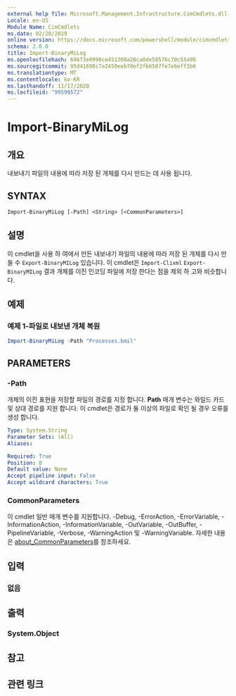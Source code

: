 ```yaml
---
external help file: Microsoft.Management.Infrastructure.CimCmdlets.dll-Help.xml
Locale: en-US
Module Name: CimCmdlets
ms.date: 02/20/2019
online version: https://docs.microsoft.com/powershell/module/cimcmdlets/import-binarymilog?WT.mc_id=ps-gethelp
schema: 2.0.0
title: Import-BinaryMiLog
ms.openlocfilehash: 646f3e0990ce451300a28ca0de58576c70c55a9b
ms.sourcegitcommit: 95d41698c7a2450eeb70ef2fb6507fe7e6eff3b6
ms.translationtype: MT
ms.contentlocale: ko-KR
ms.lasthandoff: 11/17/2020
ms.locfileid: "99599572"
---
```

# Import-BinaryMiLog

## 개요
내보내기 파일의 내용에 따라 저장 된 개체를 다시 만드는 데 사용 됩니다.

## SYNTAX

```
Import-BinaryMiLog [-Path] <String> [<CommonParameters>]
```

## 설명

이 cmdlet을 사용 하 여에서 만든 내보내기 파일의 내용에 따라 저장 된 개체를 다시 만들 수 `Export-BinaryMILog` 있습니다. 이 cmdlet은 `Import-Clixml` `Export-BinaryMILog` 결과 개체를 이진 인코딩 파일에 저장 한다는 점을 제외 하 고와 비슷합니다.

## 예제

### 예제 1-파일로 내보낸 개체 복원

```powershell
Import-BinaryMiLog -Path "Processes.bmil"
```

## PARAMETERS

### -Path

개체의 이진 표현을 저장할 파일의 경로를 지정 합니다. **Path** 매개 변수는 와일드 카드 및 상대 경로를 지원 합니다. 이 cmdlet은 경로가 둘 이상의 파일로 확인 될 경우 오류를 생성 합니다.

```yaml
Type: System.String
Parameter Sets: (All)
Aliases:

Required: True
Position: 0
Default value: None
Accept pipeline input: False
Accept wildcard characters: True
```

### CommonParameters
이 cmdlet 일반 매개 변수를 지원합니다. -Debug, -ErrorAction, -ErrorVariable, -InformationAction, -InformationVariable, -OutVariable, -OutBuffer, -PipelineVariable, -Verbose, -WarningAction 및 -WarningVariable. 자세한 내용은 [about_CommonParameters](https://go.microsoft.com/fwlink/?LinkID=113216)를 참조하세요.

## 입력

### 없음

## 출력

### System.Object

## 참고

## 관련 링크
